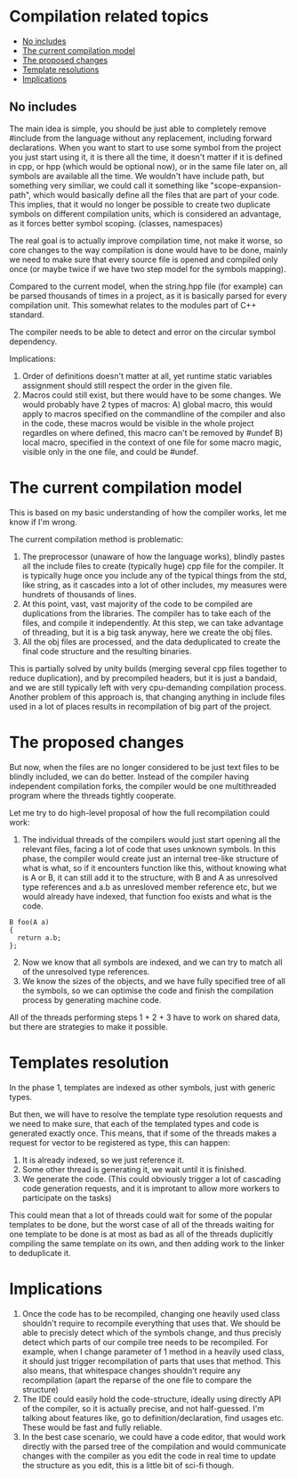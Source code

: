 # Compilation related topics

- [No includes](#no-includes)
- [The current compilation model](#the-current-compilation-model)
- [The proposed changes](#the-proposed-changes)
- [Template resolutions](#template-resolution)
- [Implications](#implications)

## No includes
The main idea is simple, you should be just able to completely remove #include from the language without any replacement, including forward declarations.
When you want to start to use some symbol from the project you just start using it, it is there all the time, it doesn't matter if it is defined in cpp, or hpp (which would be optional now), or in the same file later on, all symbols are available all the time.
We wouldn't have include path, but something very similiar, we could call it something like "scope-expansion-path", which would basically define all the files that are part of your code.
This implies, that it would no longer be possible to create two duplicate symbols on different compilation units, which is considered an advantage, as it forces better symbol scoping. (classes, namespaces)

The real goal is to actually improve compilation time, not make it worse, so core changes to the way compilation is done would have to be done, mainly we need to make sure that every source file is opened and compiled only once (or maybe twice if we have two step model for the symbols mapping).

Compared to the current model, when the string.hpp file (for example) can be parsed thousands of times in a project, as it is basically parsed for every compilation unit. This somewhat relates to the modules part of C++ standard.

The compiler needs to be able to detect and error on the circular symbol dependency.

Implications:
1. Order of definitions doesn't matter at all, yet runtime static variables assignment should still respect the order in the given file.
2. Macros could still exist, but there would have to be some changes. We would probably have 2 types of macros: A) global macro, this would apply to macros specified on the commandline of the compiler and also in the code, these macros would be visible in the whole project regardles on where defined, this macro can't be removed by #undef B) local macro, specified in the context of one file for some macro magic, visible only in the one file, and could be #undef.

# The current compilation model
This is based on my basic understanding of how the compiler works, let me know if I'm wrong.

The current compilation method is problematic:
1. The preprocessor (unaware of how the language works), blindly pastes all the include files to create (typically huge) cpp file for the compiler. It is typically huge once you include any of the typical things from the std, like string, as it cascades into a lot of other includes, my measures were hundrets of thousands of lines.
2. At this point, vast, vast majority of the code to be compiled are duplications from the libraries. The compiler has to take each of the files, and compile it independently. At this step, we can take advantage of threading, but it is a big task anyway, here we create the obj files.
3. All the obj files are processed, and the data deduplicated to create the final code structure and the resulting binaries.

This is partially solved by unity builds (merging several cpp files together to reduce duplication), and by precompiled headers, but it is just a bandaid, and we are still typically left with very cpu-demanding compilation process.
Another problem of this approach is, that changing anything in include files used in a lot of places results in recompilation of big part of the project.

# The proposed changes
But now, when the files are no longer considered to be just text files to be blindly included, we can do better.
Instead of the compiler having independent compilation forks, the compiler would be one multithreaded program where the threads tightly cooperate.

Let me try to do high-level proposal of how the full recompilation could work:

1. The individual threads of the compilers would just start opening all the relevant files, facing a lot of code that uses unknown symbols.
   In this phase, the compiler would create just an internal tree-like structure of what is what, so if it encounters function like this, without knowing what is A or B, it can still 
    add it to the structure, with B and A as unresolved type references and a.b as unresloved member reference etc, but we would already have indexed, that function foo exists and what is the code.

```
B foo(A a)
{
  return a.b;
};
```

2. Now we know that all symbols are indexed, and we can try to match all of the unresolved type references.
3. We know the sizes of the objects, and we have fully specified tree of all the symbols, so we can optimise the code and finish the compilation process by generating machine code.

All of the threads performing steps 1 + 2 + 3 have to work on shared data, but there are strategies to make it possible.

# Templates resolution
In the phase 1, templates are indexed as other symbols, just with generic types.

But then, we will have to resolve the template type resolution requests and we need to make sure, that each of the templated types and code is generated exactly once. This means, that if some of the threads makes a request for vector<int> to be registered as type, this can happen:
1. It is already indexed, so we just reference it.
2. Some other thread is generating it, we wait until it is finished.
3. We generate the code. (This could obviously trigger a lot of cascading code generation requests, and it is improtant to allow more workers to participate on the tasks)

This could mean that a lot of threads could wait for some of the popular templates to be done, but the worst case of all of the threads waiting for one template to be done is at most as bad as all of the threads duplicitly compiling the same template on its own, and then adding work to the linker to deduplicate it.

# Implications
1. Once the code has to be recompiled, changing one heavily used class shouldn't require to recompile everything that uses that. We should be able to precisly detect which of the symbols change, and thus precisly detect which parts of our compile tree needs to be recompiled. For example, when I change parameter of 1 method in a heavily used class, it should just trigger recompilation of parts that uses that method.
   This also means, that whitespace changes shouldn't require any recompilation (apart the reparse of the one file to compare the structure)
2. The IDE could easily hold the code-structure, ideally using directly API of the compiler, so it is actually precise, and not half-guessed. I'm talking about features like, go to definition/declaration, find usages etc. These would be fast and fully reliable.
3. In the best case scenario, we could have a code editor, that would work directly with the parsed tree of the compilation and would communicate changes with the compiler as you edit the code in real time to update the structure as you edit, this is a little bit of sci-fi though.
